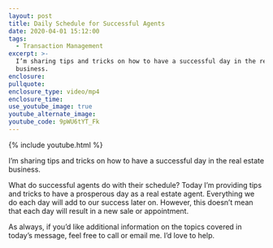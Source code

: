 ```yaml
---
layout: post
title: Daily Schedule for Successful Agents
date: 2020-04-01 15:12:00
tags:
  - Transaction Management
excerpt: >-
  I’m sharing tips and tricks on how to have a successful day in the real estate
  business.
enclosure:
pullquote:
enclosure_type: video/mp4
enclosure_time:
use_youtube_image: true
youtube_alternate_image:
youtube_code: 9pWU6tYT_Fk
---
```


{% include youtube.html %}

I’m sharing tips and tricks on how to have a successful day in the real estate business.

What do successful agents do with their schedule? Today I’m providing tips and tricks to have a prosperous day as a real estate agent. Everything we do each day will add to our success later on. However, this doesn’t mean that each day will result in a new sale or appointment.

As always, if you’d like additional information on the topics covered in today’s message, feel free to call or email me. I’d love to help.